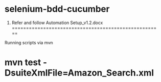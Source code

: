 # selenium-bdd-cucumber

1. Refer and follow Automation Setup_v1.2.docx
=====================================================

Running scripts via mvn

mvn test -DsuiteXmlFile=Amazon_Search.xml
=====================================================